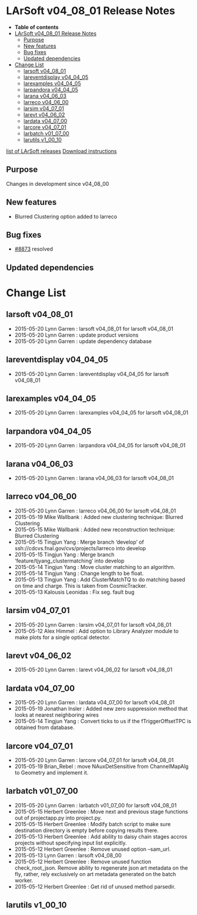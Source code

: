 LArSoft v04_08_01 Release Notes
======================================================================

-   **Table of contents**
-   [LArSoft v04_08_01 Release Notes](#LArSoft-v04_08_01-Release-Notes)
    -   [Purpose](#Purpose)
    -   [New features](#New-features)
    -   [Bug fixes](#Bug-fixes)
    -   [Updated dependencies](#Updated-dependencies)
-   [Change List](#Change-List)
    -   [larsoft v04_08_01](#larsoft-v04_08_01)
    -   [lareventdisplay v04_04_05](#lareventdisplay-v04_04_05)
    -   [larexamples v04_04_05](#larexamples-v04_04_05)
    -   [larpandora v04_04_05](#larpandora-v04_04_05)
    -   [larana v04_06_03](#larana-v04_06_03)
    -   [larreco v04_06_00](#larreco-v04_06_00)
    -   [larsim v04_07_01](#larsim-v04_07_01)
    -   [larevt v04_06_02](#larevt-v04_06_02)
    -   [lardata v04_07_00](#lardata-v04_07_00)
    -   [larcore v04_07_01](#larcore-v04_07_01)
    -   [larbatch v01_07_00](#larbatch-v01_07_00)
    -   [larutils v1_00_10](#larutils-v1_00_10)

[list of LArSoft releases](LArSoft_release_list)
[Download instructions](http://scisoft.fnal.gov/scisoft/bundles/larsoft/v04_08_01/larsoft-v04_08_01.html)

Purpose
--------------------

Changes in development since v04_08_00

New features
------------------------------

-   Blurred Clustering option added to larreco

Bug fixes
------------------------

-   [\#8873](/redmine/issues/8873 "Bug: ChannelMapAlg::NSensitiveAuxDet() has no implementation (Closed)") resolved

Updated dependencies
----------------------------------------------

Change List
============================

larsoft v04_08_01
------------------------------------------

-   2015-05-20 Lynn Garren : larsoft v04_08_01 for larsoft v04_08_01
-   2015-05-20 Lynn Garren : update product versions
-   2015-05-20 Lynn Garren : update dependency database

lareventdisplay v04_04_05
----------------------------------------------------------

-   2015-05-20 Lynn Garren : lareventdisplay v04_04_05 for larsoft v04_08_01

larexamples v04_04_05
--------------------------------------------------

-   2015-05-20 Lynn Garren : larexamples v04_04_05 for larsoft v04_08_01

larpandora v04_04_05
------------------------------------------------

-   2015-05-20 Lynn Garren : larpandora v04_04_05 for larsoft v04_08_01

larana v04_06_03
----------------------------------------

-   2015-05-20 Lynn Garren : larana v04_06_03 for larsoft v04_08_01

larreco v04_06_00
------------------------------------------

-   2015-05-20 Lynn Garren : larreco v04_06_00 for larsoft v04_08_01
-   2015-05-19 Mike Wallbank : Added new clustering technique: Blurred Clustering
-   2015-05-15 Mike Wallbank : Added new reconstruction technique: Blurred Clustering
-   2015-05-15 Tingjun Yang : Merge branch ‘develop’ of ssh://cdcvs.fnal.gov/cvs/projects/larreco into develop
-   2015-05-15 Tingjun Yang : Merge branch ‘feature/tjyang_clustermatching’ into develop
-   2015-05-14 Tingjun Yang : Move cluster matching to an algorithm.
-   2015-05-14 Tingjun Yang : Change length to be float.
-   2015-05-13 Tingjun Yang : Add ClusterMatchTQ to do matching based on time and charge. This is taken from CosmicTracker.
-   2015-05-13 Kalousis Leonidas : Fix seg. fault bug

larsim v04_07_01
----------------------------------------

-   2015-05-20 Lynn Garren : larsim v04_07_01 for larsoft v04_08_01
-   2015-05-12 Alex Himmel : Add option to Library Analyzer module to make plots for a single optical detector.

larevt v04_06_02
----------------------------------------

-   2015-05-20 Lynn Garren : larevt v04_06_02 for larsoft v04_08_01

lardata v04_07_00
------------------------------------------

-   2015-05-20 Lynn Garren : lardata v04_07_00 for larsoft v04_08_01
-   2015-05-19 Jonathan Insler : Added new zero suppression method that looks at nearest neighboring wires
-   2015-05-14 Tingjun Yang : Convert ticks to us if the fTriggerOffsetTPC is obtained from database.

larcore v04_07_01
------------------------------------------

-   2015-05-20 Lynn Garren : larcore v04_07_01 for larsoft v04_08_01
-   2015-05-19 Brian_Rebel : move NAuxDetSensitive from ChannelMapAlg to Geometry and implement it.

larbatch v01_07_00
--------------------------------------------

-   2015-05-20 Lynn Garren : larbatch v01_07_00 for larsoft v04_08_01
-   2015-05-15 Herbert Greenlee : Move next and previous stage functions out of projectapp.py into project.py.
-   2015-05-15 Herbert Greenlee : Modify batch script to make sure destination directory is empty before copying results there.
-   2015-05-13 Herbert Greenlee : Add ability to daisy chain stages accros projects without specifying input list explicitly.
-   2015-05-12 Herbert Greenlee : Remove unused option –sam_url.
-   2015-05-13 Lynn Garren : larsoft v04_08_00
-   2015-05-12 Herbert Greenlee : Remove unused function check_root_json. Remove ability to regenerate json art metadata on the fly, rather, rely exclusively on art metadata generated on the batch worker.
-   2015-05-12 Herbert Greenlee : Get rid of unused method parsedir.

larutils v1_00_10
------------------------------------------
